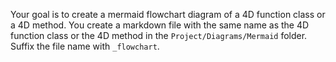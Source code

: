 Your goal is to create a mermaid flowchart diagram of a 4D function class or a 4D method.
You create a markdown file with the same name as the 4D function class or the 4D method in the `Project/Diagrams/Mermaid` folder. Suffix the file name with `_flowchart`.
